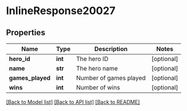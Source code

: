 # InlineResponse20027

## Properties
Name | Type | Description | Notes
------------ | ------------- | ------------- | -------------
**hero_id** | **int** | The hero ID | [optional] 
**name** | **str** | The hero name | [optional] 
**games_played** | **int** | Number of games played | [optional] 
**wins** | **int** | Number of wins | [optional] 

[[Back to Model list]](../README.md#documentation-for-models) [[Back to API list]](../README.md#documentation-for-api-endpoints) [[Back to README]](../README.md)


